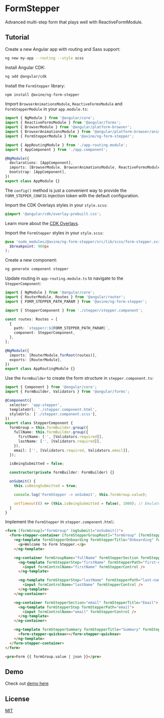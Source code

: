 # FormStepper

Advanced multi-step form that plays well with ReactiveFormModule.

## Tutorial

Create a new Angular app with routing and Sass support:

```bash
ng new my-app --routing --style scss
```

Install Angular CDK:

```bash
ng add @angular/cdk
```

Install the `FormStepper` library:

```bash
npm install @avine/ng-form-stepper
```

Import `BrowserAnimationsModule`, `ReactiveFormsModule` and `FormStepperModule` in your `app.module.ts`:

```ts
import { NgModule } from '@angular/core';
import { ReactiveFormsModule } from '@angular/forms';
import { BrowserModule } from '@angular/platform-browser';
import { BrowserAnimationsModule } from '@angular/platform-browser/animations';
import { FormStepperModule } from '@avine/ng-form-stepper';

import { AppRoutingModule } from './app-routing.module';
import { AppComponent } from './app.component';

@NgModule({
  declarations: [AppComponent],
  imports: [BrowserModule, BrowserAnimationsModule, ReactiveFormsModule, AppRoutingModule, FormStepperModule.config()],
  bootstrap: [AppComponent],
})
export class AppModule {}
```

The `config()` method is just a convenient way to provide the `FORM_STEPPER_CONFIG` injection token with the default configuration.

Import the CDK Overlays styles in your `style.scss`:

```scss
@import '@angular/cdk/overlay-prebuilt.css';
```

Learn more about the [CDK Overlays](https://material.angular.io/cdk/overlay/overview).

Import the `FormStepper` styles in your `style.scss`:

```scss
@use 'node_modules/@avine/ng-form-stepper/src/lib/scss/form-stepper.scss' with (
  $breakpoint: 960px
);
```

Create a new component:

```bash
ng generate component stepper
```

Update routing in `app-routing.module.ts` to navigate to the `StepperComponent`:

```ts
import { NgModule } from '@angular/core';
import { RouterModule, Routes } from '@angular/router';
import { FORM_STEPPER_PATH_PARAM } from '@avine/ng-form-stepper';

import { StepperComponent } from './stepper/stepper.component';

const routes: Routes = [
  {
    path: `stepper/:${FORM_STEPPER_PATH_PARAM}`,
    component: StepperComponent,
  },
];

@NgModule({
  imports: [RouterModule.forRoot(routes)],
  exports: [RouterModule],
})
export class AppRoutingModule {}
```

Use the `FormBuilder` to create the form structure in `stepper.component.ts`:

```ts
import { Component } from '@angular/core';
import { FormBuilder, Validators } from '@angular/forms';

@Component({
  selector: 'app-stepper',
  templateUrl: './stepper.component.html',
  styleUrls: ['./stepper.component.scss'],
})
export class StepperComponent {
  formGroup = this.formBuilder.group({
    fullName: this.formBuilder.group({
      firstName: ['', [Validators.required]],
      lastName: ['', [Validators.required]],
    }),
    email: ['', [Validators.required, Validators.email]],
  });

  isBeingSubmitted = false;

  constructor(private formBuilder: FormBuilder) {}

  onSubmit() {
    this.isBeingSubmitted = true;

    console.log('FormStepper -> onSubmit', this.formGroup.value);

    setTimeout(() => (this.isBeingSubmitted = false), 1000); // Emulate backend request...
  }
}
```

Implement the `FormStepper` in `stepper.component.html`:

```html
<form [formGroup]="formGroup" (ngSubmit)="onSubmit()">
  <form-stepper-container [formStepperGroupRoot]="formGroup" [formStepperDisabled]="isBeingSubmitted">
    <ng-template formStepperOnboarding formStepperTitle="Onboarding" formStepperPath="onboarding">
      <p>Welcome to Form Stepper.</p>
    </ng-template>

    <ng-container formGroupName="fullName" formStepperSection formStepperTitle="Full name">
      <ng-template formStepperStep="firstName" formStepperPath="first-name">
        <input formControlName="firstName" formStepperControl />
      </ng-template>

      <ng-template formStepperStep="lastName" formStepperPath="last-name">
        <input formControlName="lastName" formStepperControl />
      </ng-template>
    </ng-container>

    <ng-container formStepperSection="email" formStepperTitle="Email">
      <ng-template formStepperStep formStepperPath="email">
        <input formControlName="email" formStepperControl />
      </ng-template>
    </ng-container>

    <ng-template formStepperSummary formStepperTitle="Summary" formStepperPath="summary">
      <form-stepper-quicknav></form-stepper-quicknav>
    </ng-template>
  </form-stepper-container>
</form>

<pre>Form {{ formGroup.value | json }}</pre>
```

## Demo

Check out [demo here](https://avine.github.io/ng-libs/form-stepper/demo/onboarding)

## License

[MIT](https://github.com/avine/ng-libs/blob/main/LICENSE)
